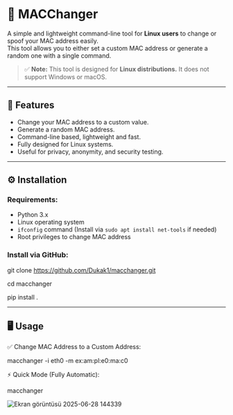 # 🔗 MACChanger

A simple and lightweight command-line tool for **Linux users** to change or spoof your MAC address easily.  
This tool allows you to either set a custom MAC address or generate a random one with a single command.

> ✅ **Note:** This tool is designed for **Linux distributions.** It does not support Windows or macOS.

---

## 🚀 Features
- Change your MAC address to a custom value.
- Generate a random MAC address.
- Command-line based, lightweight and fast.
- Fully designed for Linux systems.
- Useful for privacy, anonymity, and security testing.

---

## ⚙️ Installation

### Requirements:
- Python 3.x
- Linux operating system
- `ifconfig` command (Install via `sudo apt install net-tools` if needed)
- Root privileges to change MAC address

### Install via GitHub:

git clone https://github.com/Dukak1/macchanger.git

cd macchanger

pip install .

---

## 🖥️ Usage
✅ Change MAC Address to a Custom Address:

macchanger -i eth0 -m ex:am:pl:e0:ma:c0

⚡ Quick Mode (Fully Automatic):

macchanger

![Ekran görüntüsü 2025-06-28 144339](https://github.com/user-attachments/assets/8da2431b-f639-4967-a60f-bf8996b103b6)
